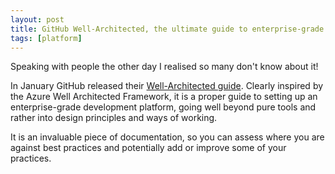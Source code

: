 ```yaml
---
layout: post
title: GitHub Well-Architected, the ultimate guide to enterprise-grade GitHub deployments
tags: [platform]
---
```

Speaking with people the other day I realised so many don't know about it!

In January GitHub released their [Well-Architected guide](https://wellarchitected.github.com/library/overview/layers/). Clearly inspired by the Azure Well Architected Framework, it is a proper guide to setting up an enterprise-grade development platform, going well beyond pure tools and rather into design principles and ways of working.

It is an invaluable piece of documentation, so you can assess where you are against best practices and potentially add or improve some of your practices.